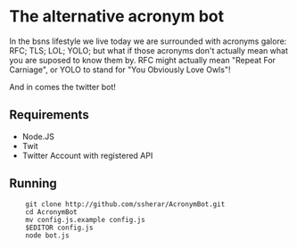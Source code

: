 # The alternative acronym bot

In the bsns lifestyle we live today we are surrounded with acronyms galore: RFC; TLS; LOL; YOLO; but what if those acronyms don't actually mean what you are suposed to know them by. RFC might actually mean "Repeat For Carniage", or YOLO to stand for "You Obviously Love Owls"!

And in comes the twitter bot!

## Requirements

* Node.JS
* Twit
* Twitter Account with registered API

## Running

``` 
    git clone http://github.com/ssherar/AcronymBot.git
    cd AcronymBot
    mv config.js.example config.js
    $EDITOR config.js
    node bot.js
```
